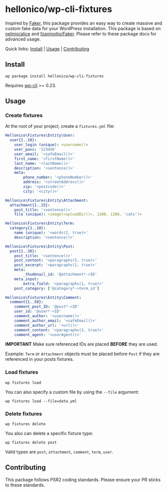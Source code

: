 hellonico/wp-cli-fixtures
=========================

Inspired by [Faker](https://github.com/trendwerk/faker), this package provides an easy way to create massive and custom fake data for your WordPress installation.
This package is based on [nelmio/alice](https://github.com/nelmio/alice) and [fzaninotto/Faker](https://github.com/fzaninotto/Faker). Please refer to these package docs for advanced usage.

Quick links: [Install](#install) | [Usage](#usage) | [Contributing](#contributing)

## Install

```
wp package install hellonico/wp-cli-fixtures
```
Requires [wp-cli](https://github.com/wp-cli/wp-cli) >= 0.23.

## Usage

### Create fixtures

At the root of your project, create a `fixtures.yml` file:

```yaml
Hellonico\Fixtures\Entity\User:
  user{1..10}:
    user_login (unique): <username()>
    user_pass: '123456'
    user_email: '<safeEmail()>'
    first_name: '<firstName()>'
    last_name: '<lastName()>'
    description: '<sentence()>'
    meta:
        phone_number: '<phoneNumber()>'
        address: '<streetAddress()>'
        zip: '<postcode()>'
        city: '<city()>'

Hellonico\Fixtures\Entity\Attachment:
  attachment{1..15}:
    post_title: '<sentence()>'
    file (unique): <image(<uploadDir()>, 1200, 1200, 'cats')>

Hellonico\Fixtures\Entity\Term:
  category{1..10}:
    name (unique): '<words(2, true)>'
    description: '<sentence()>'

Hellonico\Fixtures\Entity\Post:
  post{1..30}:
    post_title: '<sentence()>'
    post_content: '<paragraphs(5, true)>'
    post_excerpt: '<paragraphs(1, true)>'
    meta:
        _thumbnail_id: '@attachment*->ID'
    meta_input:
        extra_field: '<paragraphs(1, true)>'
    post_category: ['@category*->term_id']

Hellonico\Fixtures\Entity\Comment:
  comment{1..50}:
    comment_post_ID: '@post*->ID'
    user_id: '@user*->ID'
    comment_author: '<username()>'
    comment_author_email: '<safeEmail()>'
    comment_author_url: '<url()>'
    comment_content: '<paragraphs(2, true)>'
    comment_agent: '<userAgent()>'

```

**IMPORTANT** Make sure referenced IDs are placed **BEFORE** they are used.

Example: `Term` or `Attachment` objects must be placed before `Post` if they are referenced in your posts fixtures.

### Load fixtures

```
wp fixtures load
```

You can also specify a custom file by using the `--file` argument:

```
wp fixtures load --file=data.yml
```

### Delete fixtures

```
wp fixtures delete
```

You also can delete a specific fixture type:

```
wp fixtures delete post
```

Valid types are `post`, `attachment`, `comment`, `term`, `user`.


## Contributing

This package follows PSR2 coding standards. Please ensure your PR sticks to these standards. 
